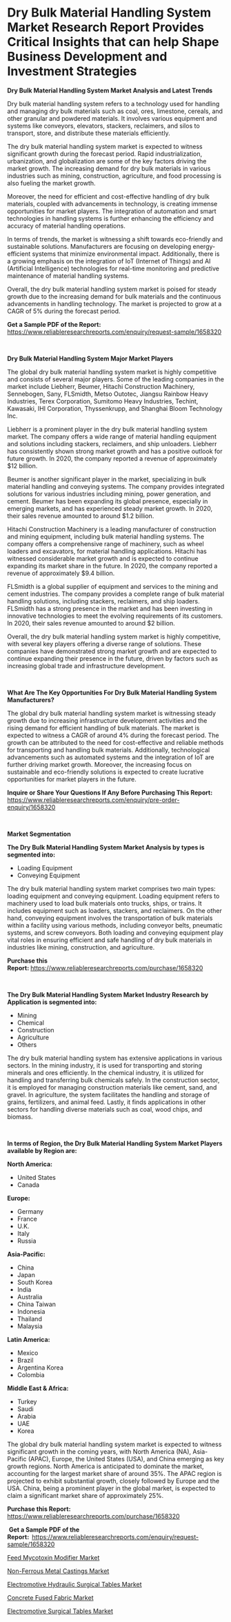 <p><h1>Dry Bulk Material Handling System Market Research Report Provides Critical Insights that can help Shape Business Development and Investment Strategies</h1></p><p><strong>Dry Bulk Material Handling System Market Analysis and Latest Trends</strong></p>
<p><p>Dry bulk material handling system refers to a technology used for handling and managing dry bulk materials such as coal, ores, limestone, cereals, and other granular and powdered materials. It involves various equipment and systems like conveyors, elevators, stackers, reclaimers, and silos to transport, store, and distribute these materials efficiently.</p><p>The dry bulk material handling system market is expected to witness significant growth during the forecast period. Rapid industrialization, urbanization, and globalization are some of the key factors driving the market growth. The increasing demand for dry bulk materials in various industries such as mining, construction, agriculture, and food processing is also fueling the market growth.</p><p>Moreover, the need for efficient and cost-effective handling of dry bulk materials, coupled with advancements in technology, is creating immense opportunities for market players. The integration of automation and smart technologies in handling systems is further enhancing the efficiency and accuracy of material handling operations.</p><p>In terms of trends, the market is witnessing a shift towards eco-friendly and sustainable solutions. Manufacturers are focusing on developing energy-efficient systems that minimize environmental impact. Additionally, there is a growing emphasis on the integration of IoT (Internet of Things) and AI (Artificial Intelligence) technologies for real-time monitoring and predictive maintenance of material handling systems.</p><p>Overall, the dry bulk material handling system market is poised for steady growth due to the increasing demand for bulk materials and the continuous advancements in handling technology. The market is projected to grow at a CAGR of 5% during the forecast period.</p></p>
<p><strong>Get a Sample PDF of the Report:&nbsp;</strong> <a href="https://www.reliableresearchreports.com/enquiry/request-sample/1658320">https://www.reliableresearchreports.com/enquiry/request-sample/1658320</a></p>
<p>&nbsp;</p>
<p><strong>Dry Bulk Material Handling System Major Market Players</strong></p>
<p><p>The global dry bulk material handling system market is highly competitive and consists of several major players. Some of the leading companies in the market include Liebherr, Beumer, Hitachi Construction Machinery, Sennebogen, Sany, FLSmidth, Metso Outotec, Jiangsu Rainbow Heavy Industries, Terex Corporation, Sumitomo Heavy Industries, Techint, Kawasaki, IHI Corporation, Thyssenkrupp, and Shanghai Bloom Technology Inc.</p><p>Liebherr is a prominent player in the dry bulk material handling system market. The company offers a wide range of material handling equipment and solutions including stackers, reclaimers, and ship unloaders. Liebherr has consistently shown strong market growth and has a positive outlook for future growth. In 2020, the company reported a revenue of approximately $12 billion.</p><p>Beumer is another significant player in the market, specializing in bulk material handling and conveying systems. The company provides integrated solutions for various industries including mining, power generation, and cement. Beumer has been expanding its global presence, especially in emerging markets, and has experienced steady market growth. In 2020, their sales revenue amounted to around $1.2 billion.</p><p>Hitachi Construction Machinery is a leading manufacturer of construction and mining equipment, including bulk material handling systems. The company offers a comprehensive range of machinery, such as wheel loaders and excavators, for material handling applications. Hitachi has witnessed considerable market growth and is expected to continue expanding its market share in the future. In 2020, the company reported a revenue of approximately $9.4 billion.</p><p>FLSmidth is a global supplier of equipment and services to the mining and cement industries. The company provides a complete range of bulk material handling solutions, including stackers, reclaimers, and ship loaders. FLSmidth has a strong presence in the market and has been investing in innovative technologies to meet the evolving requirements of its customers. In 2020, their sales revenue amounted to around $2 billion.</p><p>Overall, the dry bulk material handling system market is highly competitive, with several key players offering a diverse range of solutions. These companies have demonstrated strong market growth and are expected to continue expanding their presence in the future, driven by factors such as increasing global trade and infrastructure development.</p></p>
<p>&nbsp;</p>
<p><strong>What Are The Key Opportunities For Dry Bulk Material Handling System Manufacturers?</strong></p>
<p><p>The global dry bulk material handling system market is witnessing steady growth due to increasing infrastructure development activities and the rising demand for efficient handling of bulk materials. The market is expected to witness a CAGR of around 4% during the forecast period. The growth can be attributed to the need for cost-effective and reliable methods for transporting and handling bulk materials. Additionally, technological advancements such as automated systems and the integration of IoT are further driving market growth. Moreover, the increasing focus on sustainable and eco-friendly solutions is expected to create lucrative opportunities for market players in the future.</p></p>
<p><strong>Inquire or Share Your Questions If Any Before Purchasing This Report:</strong> <a href="https://www.reliableresearchreports.com/enquiry/pre-order-enquiry/1658320">https://www.reliableresearchreports.com/enquiry/pre-order-enquiry/1658320</a></p>
<p>&nbsp;</p>
<p><strong>Market Segmentation</strong></p>
<p><strong>The Dry Bulk Material Handling System Market Analysis by types is segmented into:</strong></p>
<p><ul><li>Loading Equipment</li><li>Conveying Equipment</li></ul></p>
<p><p>The dry bulk material handling system market comprises two main types: loading equipment and conveying equipment. Loading equipment refers to machinery used to load bulk materials onto trucks, ships, or trains. It includes equipment such as loaders, stackers, and reclaimers. On the other hand, conveying equipment involves the transportation of bulk materials within a facility using various methods, including conveyor belts, pneumatic systems, and screw conveyors. Both loading and conveying equipment play vital roles in ensuring efficient and safe handling of dry bulk materials in industries like mining, construction, and agriculture.</p></p>
<p><strong>Purchase this Report:&nbsp;</strong><a href="https://www.reliableresearchreports.com/purchase/1658320">https://www.reliableresearchreports.com/purchase/1658320</a></p>
<p>&nbsp;</p>
<p><strong>The Dry Bulk Material Handling System Market Industry Research by Application is segmented into:</strong></p>
<p><ul><li>Mining</li><li>Chemical</li><li>Construction</li><li>Agriculture</li><li>Others</li></ul></p>
<p><p>The dry bulk material handling system has extensive applications in various sectors. In the mining industry, it is used for transporting and storing minerals and ores efficiently. In the chemical industry, it is utilized for handling and transferring bulk chemicals safely. In the construction sector, it is employed for managing construction materials like cement, sand, and gravel. In agriculture, the system facilitates the handling and storage of grains, fertilizers, and animal feed. Lastly, it finds applications in other sectors for handling diverse materials such as coal, wood chips, and biomass.</p></p>
<p>&nbsp;</p>
<p><strong>In terms of Region, the Dry Bulk Material Handling System Market Players available by Region are:</strong></p>
<p>
    <p> <strong> North America: </strong>
        <ul>
            <li>United States</li>
            <li>Canada</li>
        </ul>
        </p> 
    <p> <strong> Europe: </strong>
        <ul>
            <li>Germany</li>
            <li>France</li>
            <li>U.K.</li>
            <li>Italy</li>
            <li>Russia</li>
        </ul>
        </p> 
    <p> <strong> Asia-Pacific: </strong>
        <ul>
            <li>China</li>
            <li>Japan</li>
            <li>South Korea</li>
            <li>India</li>
            <li>Australia</li>
            <li>China Taiwan</li>
            <li>Indonesia</li>
            <li>Thailand</li>
            <li>Malaysia</li>
        </ul>
        </p> 
    <p> <strong> Latin America: </strong>
        <ul>
            <li>Mexico</li>
            <li>Brazil</li>
            <li>Argentina Korea</li>
            <li>Colombia</li>
        </ul>
        </p> 
    <p> <strong> Middle East & Africa: </strong>
        <ul>
            <li>Turkey</li>
            <li>Saudi</li>
            <li>Arabia</li>
            <li>UAE</li>
            <li>Korea</li>
        </ul>
    </p>
    </p>
<p><p>The global dry bulk material handling system market is expected to witness significant growth in the coming years, with North America (NA), Asia-Pacific (APAC), Europe, the United States (USA), and China emerging as key growth regions. North America is anticipated to dominate the market, accounting for the largest market share of around 35%. The APAC region is projected to exhibit substantial growth, closely followed by Europe and the USA. China, being a prominent player in the global market, is expected to claim a significant market share of approximately 25%.</p></p>
<p><strong>Purchase this Report: </strong><a href="https://www.reliableresearchreports.com/purchase/1658320">https://www.reliableresearchreports.com/purchase/1658320</a></p>
<p>&nbsp;<strong>Get a Sample PDF of the Report:&nbsp;&nbsp;</strong><a href="https://www.reliableresearchreports.com/enquiry/request-sample/1658320">https://www.reliableresearchreports.com/enquiry/request-sample/1658320</a></p>
<p><strong></strong></p>
<p><p><a href="https://medium.com/@bernadetteball666/feed-mycotoxin-modifier-market-outlook-industry-overview-and-forecast-2024-to-2031-8ba19bee6db6">Feed Mycotoxin Modifier Market</a></p><p><a href="https://medium.com/@bernadetteball666/non-ferrous-metal-castings-market-size-and-market-trends-complete-industry-overview-2024-to-2031-a590a0055447">Non-Ferrous Metal Castings Market</a></p><p><a href="https://github.com/jaidynmorantestelletmjzya/Market-Research-Report-List-1/blob/main/electromotive-hydraulic-surgical-tables-market.md">Electromotive Hydraulic Surgical Tables Market</a></p><p><a href="https://medium.com/@bernadetteball666/concrete-fused-fabric-market-size-market-outlook-and-market-forecast-2024-to-2031-a0554b3aa911">Concrete Fused Fabric Market</a></p><p><a href="https://github.com/alvaradolanezhpnoeeozz2ue/Market-Research-Report-List-1/blob/main/electromotive-surgical-tables-market.md">Electromotive Surgical Tables Market</a></p></p>